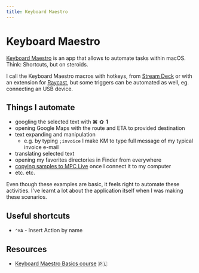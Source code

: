 ```yaml
---
title: Keyboard Maestro
---
```


# Keyboard Maestro

[Keyboard Maestro](https://www.keyboardmaestro.com) is an app that allows to automate tasks within macOS. Think: Shortcuts, but on steroids.

I call the Keyboard Maestro macros with hotkeys, from [Stream Deck](/Tools/hardware.md#Workstation) or with an extension for [Raycast](/Tools/apps/index.md), but some triggers can be automated as well, eg. connecting an USB device.

## Things I automate

- googling the selected text with **⌘ ⇧ 1**
- opening Google Maps with the route and ETA to provided destination
- text expanding and manipulation
  - e.g. by typing `;invoice` I make KM to type full message of my typical invoice e-mail
- translating selected text
- opening my favorites directories in Finder from everywhere
- [copying samples to MPC Live](/Tools/automation/favorite-km-macro.md) once I connect it to my computer
- etc. etc.

Even though these examples are basic, it feels right to automate these activities. I've learnt a lot about the application itself when I was making these scenarios.

## Useful shortcuts

- `⌃⌘A` - Insert Action by name

## Resources

- [Keyboard Maestro Basics course](https://eduweb.pl/marketing-i-biznes/biznes/keyboard-maestro-automatyzacja-macos) 🇵🇱
